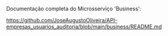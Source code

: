 Documentação completa do Microsserviço 'Business':

https://github.com/JoseAugustoOliveira/API-empresas_usuarios_auditoria/blob/main/business/README.md
